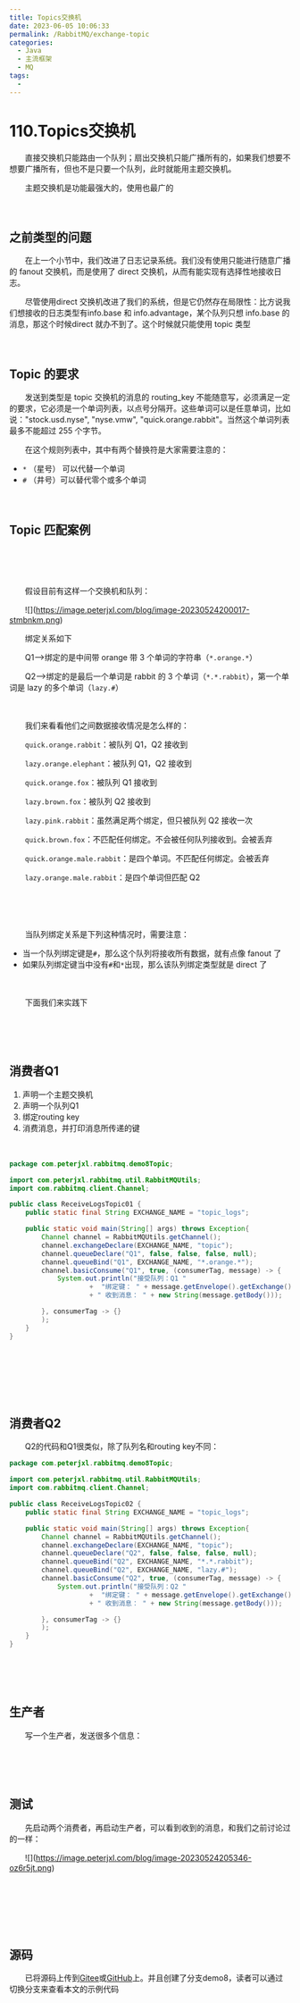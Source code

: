 ```yaml
---
title: Topics交换机
date: 2023-06-05 10:06:33
permalink: /RabbitMQ/exchange-topic
categories:
  - Java
  - 主流框架
  - MQ
tags:
  - 
---
```

# 110.Topics交换机

　　直接交换机只能路由一个队列；扇出交换机只能广播所有的，如果我们想要不想要广播所有，但也不是只要一个队列，此时就能用主题交换机。

　　主题交换机是功能最强大的，使用也最广的
<!-- more -->
　　‍

## 之前类型的问题

　　在上一个小节中，我们改进了日志记录系统。我们没有使用只能进行随意广播的 fanout 交换机，而是使用了 direct 交换机，从而有能实现有选择性地接收日志。

　　尽管使用direct 交换机改进了我们的系统，但是它仍然存在局限性：比方说我们想接收的日志类型有info.base 和 info.advantage，某个队列只想 info.base 的消息，那这个时候direct 就办不到了。这个时候就只能使用 topic 类型

　　‍

## Topic 的要求

　　发送到类型是 topic 交换机的消息的 routing_key 不能随意写，必须满足一定的要求，它必须是一个单词列表，以点号分隔开。这些单词可以是任意单词，比如说："stock.usd.nyse", "nyse.vmw", "quick.orange.rabbit"。当然这个单词列表最多不能超过 255 个字节。

　　在这个规则列表中，其中有两个替换符是大家需要注意的：

* ​`*`​ （星号） 可以代替一个单词
* ​`#`​ （井号）可以替代零个或多个单词

　　‍

## Topic 匹配案例

　　‍

　　‍

　　假设目前有这样一个交换机和队列：

　　![]​(https://image.peterjxl.com/blog/image-20230524200017-stmbnkm.png)​

　　绑定关系如下

　　Q1-->绑定的是中间带 orange 带 3 个单词的字符串（`*.orange.*`​）

　　Q2-->绑定的是最后一个单词是 rabbit 的 3 个单词（`*.*.rabbit`​），第一个单词是 lazy 的多个单词（`lazy.#`​）

　　‍

　　我们来看看他们之间数据接收情况是怎么样的：

　　​`quick.orange.rabbit`​：被队列 Q1，Q2 接收到

　　​`lazy.orange.elephant`​：被队列 Q1，Q2 接收到

　　​`quick.orange.fox`​：被队列 Q1 接收到

　　​`lazy.brown.fox`​：被队列 Q2 接收到

　　​`lazy.pink.rabbit`​：虽然满足两个绑定，但只被队列 Q2 接收一次

　　​`quick.brown.fox`​：不匹配任何绑定。不会被任何队列接收到。会被丢弃

　　​`quick.orange.male.rabbit`​：是四个单词。不匹配任何绑定。会被丢弃

　　​`lazy.orange.male.rabbit`​：是四个单词但匹配 Q2

　　‍

　　‍

　　当队列绑定关系是下列这种情况时，需要注意：

* 当一个队列绑定键是`#`​，那么这个队列将接收所有数据，就有点像 fanout 了
* 如果队列绑定键当中没有`#`​和`*`​出现，那么该队列绑定类型就是 direct 了

　　‍

　　下面我们来实践下

　　‍

　　‍

## 消费者Q1

1. 声明一个主题交换机
2. 声明一个队列Q1
3. 绑定routing key
4. 消费消息，并打印消息所传递的键

　　‍

```java
package com.peterjxl.rabbitmq.demo8Topic;

import com.peterjxl.rabbitmq.util.RabbitMQUtils;
import com.rabbitmq.client.Channel;

public class ReceiveLogsTopic01 {
    public static final String EXCHANGE_NAME = "topic_logs";

    public static void main(String[] args) throws Exception{
        Channel channel = RabbitMQUtils.getChannel();
        channel.exchangeDeclare(EXCHANGE_NAME, "topic");
        channel.queueDeclare("Q1", false, false, false, null);
        channel.queueBind("Q1", EXCHANGE_NAME, "*.orange.*");
        channel.basicConsume("Q1", true, (consumerTag, message) -> {
            System.out.println("接受队列：Q1 "
                    +  "绑定键： " + message.getEnvelope().getExchange()
                    + " 收到消息： " + new String(message.getBody()));

        }, consumerTag -> {}
        );
    }
}
```

　　‍

　　‍

　　‍

## 消费者Q2

　　Q2的代码和Q1很类似，除了队列名和routing key不同：

```java
package com.peterjxl.rabbitmq.demo8Topic;

import com.peterjxl.rabbitmq.util.RabbitMQUtils;
import com.rabbitmq.client.Channel;

public class ReceiveLogsTopic02 {
    public static final String EXCHANGE_NAME = "topic_logs";

    public static void main(String[] args) throws Exception{
        Channel channel = RabbitMQUtils.getChannel();
        channel.exchangeDeclare(EXCHANGE_NAME, "topic");
        channel.queueDeclare("Q2", false, false, false, null);
        channel.queueBind("Q2", EXCHANGE_NAME, "*.*.rabbit");
        channel.queueBind("Q2", EXCHANGE_NAME, "lazy.#");
        channel.basicConsume("Q2", true, (consumerTag, message) -> {
            System.out.println("接受队列：Q2 "
                    +  "绑定键： " + message.getEnvelope().getExchange()
                    + " 收到消息： " + new String(message.getBody()));

        }, consumerTag -> {}
        );
    }
}

```

　　‍

　　‍

## 生产者

　　写一个生产者，发送很多个信息：

　　‍

　　‍

## 测试

　　先启动两个消费者，再启动生产者，可以看到收到的消息，和我们之前讨论过的一样：

　　![]​(https://image.peterjxl.com/blog/image-20230524205346-oz6r5jt.png)​

　　‍

　　‍

　　‍

## 源码

　　已将源码上传到[Gitee](https://gitee.com/peterjxl/LearnMQ)或[GitHub](https://github.com/Peter-JXL/LearnMQ)上。并且创建了分支demo8，读者可以通过切换分支来查看本文的示例代码

　　‍

　　‍

　　‍
